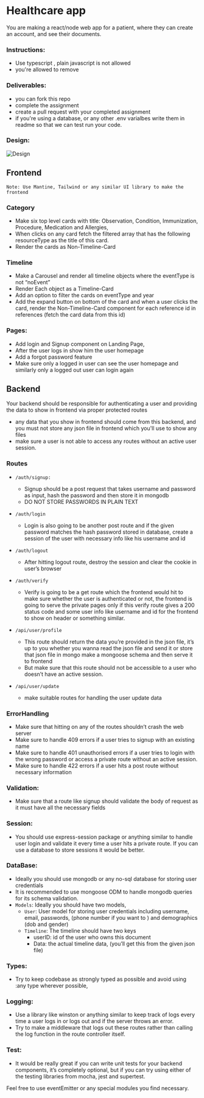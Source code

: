 # Healthcare app

You are making a react/node web app for a patient, where they can create an account, and see their documents.

### Instructions:
- Use typescript , plain javascript is not allowed
- you're allowed to remove 


### Deliverables:
- you can fork this repo
- complete the assignment
- create a pull request with your completed assignment
- if you're using a database, or any other .env varialbes write them in readme so that we can test run your code.

### Design: 




![Design](./design/design.svg)

## Frontend

`Note: Use Mantine, Tailwind or any similar UI library to make the frontend`

### Category
- Make six top level cards with title: Observation, Condition, Immunization, Procedure, Medication and Allergies, 
- When clicks on any card fetch the filtered array that has the following resourceType as the title of this card.
- Render the cards as Non-Timeline-Card
### Timeline
- Make a Carousel and render all timeline objects where the eventType is not “noEvent”
- Render Each object as a Timeline-Card 
- Add an option to filter the cards on eventType and year
- Add the expand button on bottom of the card and when a user clicks the card, render the Non-Timeline-Card component for each reference id in references (fetch the card data from this id)
### Pages:
- Add login and Signup component on Landing Page, 
- After the user logs in show him the user homepage
- Add a forgot password feature
- Make sure only a logged in user can see the user homepage and similarly only a logged out user can login again





## Backend

Your backend should be responsible for authenticating a user and providing the data to show in frontend via proper protected routes

- any data that you show in frontend should come from this backend, and you must not store any json file in frontend which you'll use to show any files
- make sure a user is not able to access any routes without an active user session.

### Routes

* `/auth/signup:` 
    - Signup should be a post request that takes username and password as input, hash the password and then store it in mongodb
    - DO NOT STORE PASSWORDS IN PLAIN TEXT
* `/auth/login`
    - Login is also going to be another post route and if the given password matches the hash password stored in database, create a session of the user with necessary info like his username and id 
* `/auth/logout`
    - After hitting logout route, destroy the session and clear the cookie in user’s browser
* `/auth/verify`
    - Verify is going to be a get route which the frontend would hit to make sure whether the user is authenticated or not, the frontend is going to serve the private pages only if this verify route gives a 200 status code and some user info like username and id for the frontend to show on header or something similar.

* `/api/user/profile`
   - This route should return the data you’re provided in the json file, it’s up to you whether you wanna read the json file and send it or store that json file in mongo make a mongoose schema and then serve it to frontend
   - But make sure that this route should not be accessible to a user who doesn’t have an active session.
* `/api/user/update`
    - make suitable routes for handling the user update data
### ErrorHandling
   - Make sure that hitting on any of the routes shouldn’t crash the web server
  -  Make sure to handle 409 errors if a user tries to signup with an existing name 
   - Make sure to handle 401 unauthorised errors if a user tries to login with the wrong password or access a private route without an active session.
 - Make sure to handle 422 errors if a user hits a post route without necessary information

### Validation:
 - Make sure that a route like signup should validate the body of request as it must have all the necessary fields
### Session:
 - You should use express-session package or anything similar to handle user login and validate it every time a user hits a private route. If you can use a database to store sessions it would be better.

 ### DataBase:
- Ideally you should use mongodb or any no-sql database for storing user credentials
- It is recommended to use mongoose ODM to handle mongodb queries for its schema validation.
- `Models`: Ideally you should have two models, 
    * `User`: User model for storing user credentials including username, email, passwords, (phone number if you want to ) and demographics (dob and gender)
    * `Timeline`: The timeline should have two keys  
        - userID: id of the user who owns this document
       - Data: the actual timeline data, (you’ll get this from the given json file)
### Types:
  - Try to keep codebase as strongly typed as possible and avoid using :any type wherever possible,
### Logging: 
   - Use a library like winston or anything similar to keep track of logs every time a user logs in or logs out and if the server throws an error.
   - Try to make a middleware that logs out these routes rather than calling the log function in the route controller itself.
### Test:
- It would be really great if you can write unit tests for your backend components, it’s completely optional, but if you can try using either of the testing libraries from mocha, jest and supertest.


Feel free to use eventEmitter or any special modules you find necessary.

